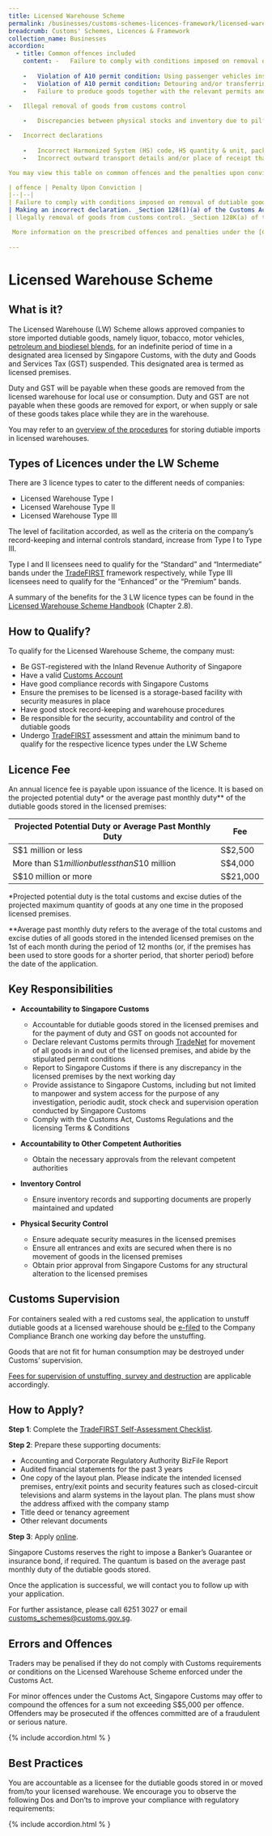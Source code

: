 ```yaml
---
title: Licensed Warehouse Scheme
permalink: /businesses/customs-schemes-licences-framework/licensed-warehouse-scheme
breadcrumb: Customs' Schemes, Licences & Framework
collection_name: Businesses
accordion: 
  - title: Common offences included
    content: -   Failure to comply with conditions imposed on removal of goods from customs control
    
    -   Violation of A10 permit condition: Using passenger vehicles instead of commercial vehicles to deliver goods from LW to the place of receipt for export. _(The use of passenger vehicles to collect goods is only allowed for a small quantity of hand-carried exports by air not exceeding 22.5 litres of liquor and/or 1000 sticks of cigarettes [1 kg of tobacco])._
    -   Violation of A10 permit condition: Detouring and/or transferring of goods to other vehicles when delivering goods from LW to the place of receipt for export.
    -   Failure to produce goods together with the relevant permits and supporting documents at the checkpoint for customs clearance.

-   Illegal removal of goods from customs control
    
    -   Discrepancies between physical stocks and inventory due to pilferage of goods or failure to maintain proper inventory records.

-   Incorrect declarations
    
    -   Incorrect Harmonized System (HS) code, HS quantity & unit, packing/goods description
    -   Incorrect outward transport details and/or place of receipt that do not tally with the actual export shipment.

You may view this table on common offences and the penalties upon conviction.

| offence | Penalty Upon Conviction |
|--|--|
| Failure to comply with conditions imposed on removal of dutiable goods from customs control. _Section 27(1)(c) of the Customs Act:_ | A fine not exceeding S$5,000. |
| Making an incorrect declaration. _Section 128(1)(a) of the Customs Act_: | A fine not exceeding S$10,000, or the equivalent of the customs duty, excise duty or GST payable, whichever is greater; or imprisonment not exceeding 12 months; or both. |
| llegally removal of goods from customs control. _Section 128K(a) of the Customs Act_:| A fine not less than 10 times the customs duty, excise duty or GST evaded, or S$5,000, whichever is lesser; and not more than 20 times the customs duty, excise duty or GST evaded, or S$5,000, whichever is greater. Higher penalties are applicable for: -   Second or subsequent conviction, or -   Offences involving tobacco products. Refer to the Customs Act for more details.

 More information on the prescribed offences and penalties under the [Customs Act](https://sso.agc.gov.sg/Act/CA1960).
 
---
```


# Licensed Warehouse Scheme

## What is it?

The Licensed Warehouse (LW) Scheme allows approved companies to store imported dutiable goods, namely liquor, tobacco, motor vehicles,  [petroleum and biodiesel blends](https://www.customs.gov.sg/businesses/customs-schemes-licences-framework/petroleum-licences), for an indefinite period of time in a designated area licensed by Singapore Customs, with the duty and Goods and Services Tax (GST) suspended. This designated area is termed as licensed premises.

Duty and GST will be payable when these goods are removed from the licensed warehouse for local use or consumption. Duty and GST are not payable when these goods are removed for export, or when supply or sale of these goods takes place while they are in the warehouse.

You may refer to an  [overview of the procedures](https://www.customs.gov.sg/-/media/cus/files/business/customs-schemes-licences-framework/overview1.doc?la=en&hash=790A90DAE8C3F8E538FFB8C41ECEDDDDA87CF88C)  for storing dutiable imports in licensed warehouses.

## Types of Licences under the LW Scheme

There are 3 licence types to cater to the different needs of companies:

-   Licensed Warehouse Type I
-   Licensed Warehouse Type II
-   Licensed Warehouse Type III

The level of facilitation accorded, as well as the criteria on the company’s record-keeping and internal controls standard, increase from Type I to Type III.

Type I and II licensees need to qualify for the “Standard” and “Intermediate” bands under the  [TradeFIRST](https://www.customs.gov.sg/businesses/customs-schemes-licences-framework/tradefirst) framework respectively, while Type III licensees need to qualify for the “Enhanced” or the “Premium” bands.

A summary of the benefits for the 3 LW licence types can be found in the  [Licensed Warehouse Scheme Handbook](https://www.customs.gov.sg/-/media/cus/files/business/customs-schemes-licences-framework/lwhandbook_may2017version.pdf?la=en&hash=FF4D53963CE9B5460ADFCDD9B6FA316250A385AC)  (Chapter 2.8).

## How to Qualify?

To qualify for the Licensed Warehouse Scheme, the company must:

-   Be GST-registered with the Inland Revenue Authority of Singapore
-   Have a valid  [Customs Account](https://www.customs.gov.sg/businesses/registering-to-trade/registration-procedures/activate-customs-account)
-   Have good compliance records with Singapore Customs
-   Ensure the premises to be licensed is a storage-based facility with security measures in place
-   Have good stock record-keeping and warehouse procedures
-   Be responsible for the security, accountability and control of the dutiable goods
-   Undergo  [TradeFIRST](https://www.customs.gov.sg/businesses/customs-schemes-licences-framework/tradefirst) assessment and attain the minimum band to qualify for the respective licence types under the LW Scheme

## Licence Fee

An annual licence fee is payable upon issuance of the licence. It is based on the projected potential duty*  or the average past monthly duty**  of the dutiable goods stored in the licensed premises:

| Projected Potential Duty or Average Past Monthly Duty | Fee |
|-------------------------------------------------------|-----|
| S$1 million or less | S$2,500 |
| More than S$1 million but less than S$10 million | S$4,000 |
| S$10 million or more | S$21,000 |


*Projected potential duty is the total customs and excise duties of the projected maximum quantity of goods at any one time in the proposed licensed premises.

**Average past monthly duty refers to the average of the total customs and excise duties of all goods stored in the intended licensed premises on the 1st of each month during the period of 12 months (or, if the premises has been used to store goods for a shorter period, that shorter period) before the date of the application.

## Key Responsibilities

-   **Accountability to Singapore Customs**
    
    -   Accountable for dutiable goods stored in the licensed premises and for the payment of duty and GST on goods not accounted for
    -   Declare relevant Customs permits through  [TradeNet](https://www.customs.gov.sg/about-us/national-single-window/tradenet) for movement of all goods in and out of the licensed premises, and abide by the stipulated permit conditions
    -   Report to Singapore Customs if there is any discrepancy in the licensed premises by the next working day
    -   Provide assistance to Singapore Customs, including but not limited to manpower and system access for the purpose of any investigation, periodic audit, stock check and supervision operation conducted by Singapore Customs
    -   Comply with the Customs Act, Customs Regulations and the licensing Terms & Conditions

-   **Accountability to Other Competent Authorities**
    -   Obtain the necessary approvals from the relevant competent authorities

-   **Inventory Control**
    -   Ensure inventory records and supporting documents are properly maintained and updated

-   **Physical Security Control**
    -   Ensure adequate security measures in the licensed premises
    -   Ensure all entrances and exits are secured when there is no movement of goods in the licensed premises
    -   Obtain prior approval from Singapore Customs for any structural alteration to the licensed premises

## Customs Supervision

For containers sealed with a red customs seal, the application to unstuff dutiable goods at a licensed warehouse should be  [e-filed](http://eservices.customs.gov.sg/scripts/customs/supervision/supermenu.asp)  to the Company Compliance Branch one working day before the unstuffing.

Goods that are not fit for human consumption may be destroyed under Customs’ supervision.

[Fees for supervision of unstuffing, survey and destruction](https://sso.agc.gov.sg/SL/CA1960-S634-2012?DocDate=20131010)  are applicable accordingly.

## How to Apply?

**Step 1**: Complete the  [TradeFIRST Self-Assessment Checklist](https://www.customs.gov.sg/-/media/tradefirst-selfassessment-checklist-approved-31may2019.xlsx?la=en&hash=ED74065B31B86785B1F625E9D4DBCE2AFFF77DF7).

**Step 2**: Prepare these supporting documents:

-   Accounting and Corporate Regulatory Authority BizFile Report
-   Audited financial statements for the past 3 years
-   One copy of the layout plan. Please indicate the intended licensed premises, entry/exit points and security features such as closed-circuit televisions and alarm systems in the layout plan. The plans must show the address affixed with the company stamp
-   Title deed or tenancy agreement
-   Other relevant documents

**Step 3**: Apply  [online](http://eservices.customs.gov.sg/scripts/customs/whselic/WHS1_Form.asp).

Singapore Customs reserves the right to impose a Banker’s Guarantee or insurance bond, if required. The quantum is based on the average past monthly duty of the dutiable goods stored.

Once the application is successful, we will contact you to follow up with your application.

For further assistance, please call 6251 3027 or email  [customs_schemes@customs.gov.sg](mailto:customs_schemes@customs.gov.sg).

## Errors and Offences

Traders may be penalised if they do not comply with Customs requirements or conditions on the Licensed Warehouse Scheme enforced under the Customs Act.

For minor offences under the Customs Act, Singapore Customs may offer to compound the offences for a sum not exceeding S$5,000 per offence. Offenders may be prosecuted if the offences committed are of a fraudulent or serious nature.

{% include accordion.html % } 
    
## Best Practices

You are accountable as a licensee for the dutiable goods stored in or moved from/to your licensed warehouse. We encourage you to observe the following Dos and Don’ts to improve your compliance with regulatory requirements:

{% include accordion.html % } 
